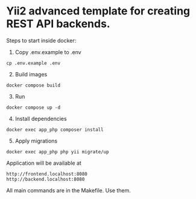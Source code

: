 # Yii2 advanced template for creating REST API backends.

Steps to start inside docker:

1. Copy .env.example to .env
```text
cp .env.example .env
```
2. Build images
```text
docker compose build
```
3. Run
```text
docker compose up -d
```
4. Install dependencies
```text
docker exec app_php composer install
```
5. Apply migrations
```text
docker exec app_php php yii migrate/up
```


Application will be available at
```text
http://frontend.localhost:8080
http://backend.localhost:8080
```

All main commands are in the Makefile. Use them.
